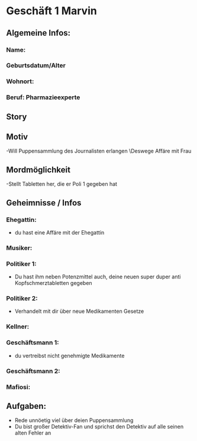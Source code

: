 # Geschäft 1 Marvin

## Algemeine Infos:
### Name:
### Geburtsdatum/Alter
### Wohnort:
### Beruf: Pharmazieexperte

## Story

## Motiv
-Will Puppensammlung des Journalisten erlangen \Deswege Affäre mit Frau
## Mordmöglichkeit
-Stellt Tabletten her, die er Poli 1 gegeben hat
## Geheimnisse / Infos

### Ehegattin:
- du hast eine Affäre mit der Ehegattin
### Musiker:

### Politiker 1:
- Du hast ihm neben Potenzmittel auch, deine neuen super duper anti Kopfschmerztabletten gegeben
### Politiker 2:
- Verhandelt mit dir über neue Medikamenten Gesetze
### Kellner:

### Geschäftsmann 1:
- du vertreibst nicht genehmigte Medikamente
### Geschäftsmann 2:

### Mafiosi:

## Aufgaben:
- Rede unnöetig viel über deien Puppensammlung
- Du bist großer Detektiv-Fan und sprichst den Detektiv auf alle seinen alten Fehler an
